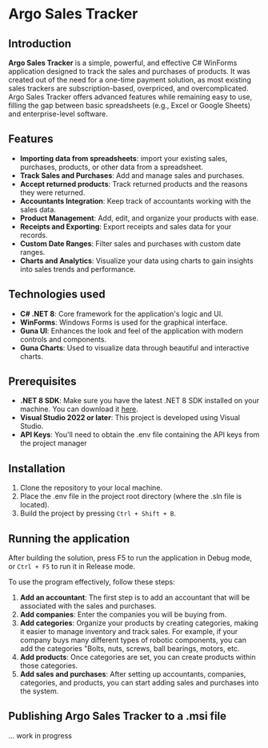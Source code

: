 # Argo Sales Tracker

## Introduction

**Argo Sales Tracker** is a simple, powerful, and effective C# WinForms application designed to track the sales and purchases of products. It was created out of the need for a one-time payment solution, as most existing sales trackers are subscription-based, overpriced, and overcomplicated. Argo Sales Tracker offers advanced features while remaining easy to use, filling the gap between basic spreadsheets (e.g., Excel or Google Sheets) and enterprise-level software.

## Features

- **Importing data from spreadsheets**: import your existing sales, purchases, products, or other data from a spreadsheet.
- **Track Sales and Purchases**: Add and manage sales and purchases.
- **Accept returned products**: Track returned products and the reasons they were returned.
- **Accountants Integration**: Keep track of accountants working with the sales data.
- **Product Management**: Add, edit, and organize your products with ease.
- **Receipts and Exporting**: Export receipts and sales data for your records.
- **Custom Date Ranges**: Filter sales and purchases with custom date ranges.
- **Charts and Analytics**: Visualize your data using charts to gain insights into sales trends and performance.

## Technologies used

- **C# .NET 8**: Core framework for the application's logic and UI.
- **WinForms**: Windows Forms is used for the graphical interface.
- **Guna UI**: Enhances the look and feel of the application with modern controls and components.
- **Guna Charts**: Used to visualize data through beautiful and interactive charts.

## Prerequisites

- **.NET 8 SDK**: Make sure you have the latest .NET 8 SDK installed on your machine. You can download it [here](https://dotnet.microsoft.com/en-us/download/dotnet/8.0).
- **Visual Studio 2022 or later**: This project is developed using Visual Studio.
- **API Keys**: You'll need to obtain the .env file containing the API keys from the project manager

## Installation

1. Clone the repository to your local machine.
2. Place the .env file in the project root directory (where the .sln file is located).
3. Build the project by pressing `Ctrl + Shift + B`.

## Running the application

After building the solution, press F5 to run the application in Debug mode, or `Ctrl + F5` to run it in Release mode.

To use the program effectively, follow these steps:

1. **Add an accountant**: The first step is to add an accountant that will be associated with the sales and purchases.
2. **Add companies**: Enter the companies you will be buying from.
3. **Add categories**: Organize your products by creating categories, making it easier to manage inventory and track sales. For example, if your company buys many different types of robotic components, you can add the categories "Bolts, nuts, screws, ball bearings, motors, etc.
4. **Add products**: Once categories are set, you can create products within those categories.
5. **Add sales and purchases**: After setting up accountants, companies, categories, and products, you can start adding sales and purchases into the system.

## Publishing Argo Sales Tracker to a .msi file

... work in progress
